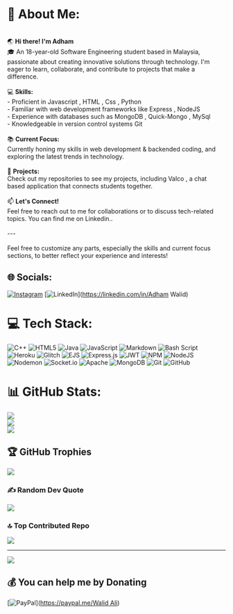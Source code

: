 # 💫 About Me:
<br> 🌏 **Hi there! I'm Adham**  <br>🎓 An 18-year-old Software Engineering student based in Malaysia, passionate about creating innovative solutions through technology. I'm eager to learn, collaborate, and contribute to projects that make a difference.<br><br> 💻 **Skills:**  <br>- Proficient in Javascript , HTML , Css , Python <br>- Familiar with web development frameworks like Express , NodeJS <br>- Experience with databases such as MongoDB , Quick-Mongo , MySql<br>- Knowledgeable in version control systems Git<br><br> 📚 **Current Focus:**  <br>Currently honing my skills in web development & backended coding, and exploring the latest trends in technology.<br><br> 🌟 **Projects:**  <br>Check out my repositories to see my projects, including Valco , a chat based application that connects students together.<br><br> 📫 **Let's Connect!**  <br>Feel free to reach out to me for collaborations or to discuss tech-related topics. You can find me on Linkedin..<br><br>---<br><br>Feel free to customize any parts, especially the skills and current focus sections, to better reflect your experience and interests!<br>


## 🌐 Socials:
[![Instagram](https://img.shields.io/badge/Instagram-%23E4405F.svg?logo=Instagram&logoColor=white)](https://instagram.com/adhamq8_) [![LinkedIn](https://img.shields.io/badge/LinkedIn-%230077B5.svg?logo=linkedin&logoColor=white)](https://linkedin.com/in/Adham Walid) 

# 💻 Tech Stack:
![C++](https://img.shields.io/badge/c++-%2300599C.svg?style=for-the-badge&logo=c%2B%2B&logoColor=white) ![HTML5](https://img.shields.io/badge/html5-%23E34F26.svg?style=for-the-badge&logo=html5&logoColor=white) ![Java](https://img.shields.io/badge/java-%23ED8B00.svg?style=for-the-badge&logo=openjdk&logoColor=white) ![JavaScript](https://img.shields.io/badge/javascript-%23323330.svg?style=for-the-badge&logo=javascript&logoColor=%23F7DF1E) ![Markdown](https://img.shields.io/badge/markdown-%23000000.svg?style=for-the-badge&logo=markdown&logoColor=white) ![Bash Script](https://img.shields.io/badge/bash_script-%23121011.svg?style=for-the-badge&logo=gnu-bash&logoColor=white) ![Heroku](https://img.shields.io/badge/heroku-%23430098.svg?style=for-the-badge&logo=heroku&logoColor=white) ![Glitch](https://img.shields.io/badge/glitch-%233333FF.svg?style=for-the-badge&logo=glitch&logoColor=white) ![EJS](https://img.shields.io/badge/ejs-%23B4CA65.svg?style=for-the-badge&logo=ejs&logoColor=black) ![Express.js](https://img.shields.io/badge/express.js-%23404d59.svg?style=for-the-badge&logo=express&logoColor=%2361DAFB) ![JWT](https://img.shields.io/badge/JWT-black?style=for-the-badge&logo=JSON%20web%20tokens) ![NPM](https://img.shields.io/badge/NPM-%23CB3837.svg?style=for-the-badge&logo=npm&logoColor=white) ![NodeJS](https://img.shields.io/badge/node.js-6DA55F?style=for-the-badge&logo=node.js&logoColor=white) ![Nodemon](https://img.shields.io/badge/NODEMON-%23323330.svg?style=for-the-badge&logo=nodemon&logoColor=%BBDEAD) ![Socket.io](https://img.shields.io/badge/Socket.io-black?style=for-the-badge&logo=socket.io&badgeColor=010101) ![Apache](https://img.shields.io/badge/apache-%23D42029.svg?style=for-the-badge&logo=apache&logoColor=white) ![MongoDB](https://img.shields.io/badge/MongoDB-%234ea94b.svg?style=for-the-badge&logo=mongodb&logoColor=white) ![Git](https://img.shields.io/badge/git-%23F05033.svg?style=for-the-badge&logo=git&logoColor=white) ![GitHub](https://img.shields.io/badge/github-%23121011.svg?style=for-the-badge&logo=github&logoColor=white)
# 📊 GitHub Stats:
![](https://github-readme-stats.vercel.app/api?username=AdhamWalid&theme=radical&hide_border=true&include_all_commits=true&count_private=true)<br/>
![](https://github-readme-streak-stats.herokuapp.com/?user=AdhamWalid&theme=radical&hide_border=true)<br/>
![](https://github-readme-stats.vercel.app/api/top-langs/?username=AdhamWalid&theme=radical&hide_border=true&include_all_commits=true&count_private=true&layout=compact)

## 🏆 GitHub Trophies
![](https://github-profile-trophy.vercel.app/?username=AdhamWalid&theme=radical&no-frame=true&no-bg=false&margin-w=4)

### ✍️ Random Dev Quote
![](https://quotes-github-readme.vercel.app/api?type=horizontal&theme=radical)

### 🔝 Top Contributed Repo
![](https://github-contributor-stats.vercel.app/api?username=AdhamWalid&limit=5&theme=radical&combine_all_yearly_contributions=true)

---
[![](https://visitcount.itsvg.in/api?id=AdhamWalid&icon=2&color=0)](https://visitcount.itsvg.in)

  ## 💰 You can help me by Donating
  [![PayPal](https://img.shields.io/badge/PayPal-00457C?style=for-the-badge&logo=paypal&logoColor=white)]([https://paypal.me/Walid Ali](https://www.paypal.com/donate/?hosted_button_id=PC6H4HUBUJ7ZA)) 

  
